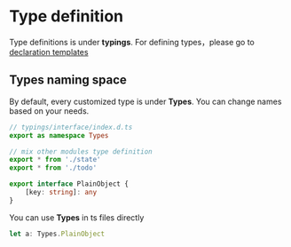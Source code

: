 # Type definition
Type definitions is under **typings**. For defining types，please go to [declaration templates](https://www.typescriptlang.org/docs/handbook/declaration-files/templates.html)


## Types naming space
By default, every customized type is under **Types**. You can change names based on your needs.

```typescript
// typings/interface/index.d.ts
export as namespace Types

// mix other modules type definition
export * from './state'
export * from './todo'

export interface PlainObject {
    [key: string]: any
}
```

You can use **Types** in ts files directly

```typescript
let a: Types.PlainObject
```